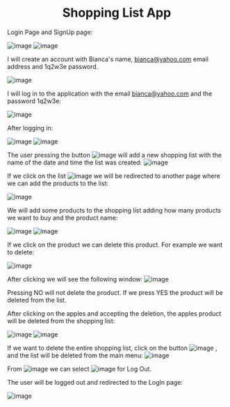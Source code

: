<h1 align="center"> Shopping List App </h1>

Login Page and SignUp page:

![image](https://user-images.githubusercontent.com/58684695/104124962-7df16200-535c-11eb-979e-1111628eb98e.png)
![image](https://user-images.githubusercontent.com/58684695/104124975-995c6d00-535c-11eb-8e17-25de0d6a8d06.png)

I will create an account with Bianca's name, bianca@yahoo.com email address and 1q2w3e password.

![image](https://user-images.githubusercontent.com/58684695/104125010-c6a91b00-535c-11eb-81c9-ac96ed18f270.png)

I will log in to the application with the email bianca@yahoo.com and the password 1q2w3e:

![image](https://user-images.githubusercontent.com/58684695/104125038-e50f1680-535c-11eb-9578-fe37e8005a7d.png)

After logging in: 

![image](https://user-images.githubusercontent.com/58684695/104125052-fce69a80-535c-11eb-8d1e-581e8e5f3a45.png)
![image](https://user-images.githubusercontent.com/58684695/104125138-85fdd180-535d-11eb-9f6a-8baa1d0842d8.png)

The user pressing the button ![image](https://user-images.githubusercontent.com/58684695/104125166-bba2ba80-535d-11eb-829c-2ad33a4db94f.png) will add a new shopping list with the name of the date and time the list was created:
![image](https://user-images.githubusercontent.com/58684695/104125196-ebea5900-535d-11eb-930e-eb1c5fc15447.png)

If we click on the list ![image](https://user-images.githubusercontent.com/58684695/104125210-03c1dd00-535e-11eb-9d66-0fadfa30002a.png) we will be redirected to another page where we can add the products to the list:

![image](https://user-images.githubusercontent.com/58684695/104125234-1b996100-535e-11eb-8be8-d971f09f595d.png)

We will add some products to the shopping list adding how many products we want to buy and the product name:

![image](https://user-images.githubusercontent.com/58684695/104125254-3cfa4d00-535e-11eb-86e2-52e2b4e4af90.png)
![image](https://user-images.githubusercontent.com/58684695/104125257-408dd400-535e-11eb-899c-5531891c8bc0.png)

If we click on the product we can delete this product. For example we want to delete:

![image](https://user-images.githubusercontent.com/58684695/104125275-58655800-535e-11eb-9a56-749d8eef260a.png)

After clicking we will see the following window: ![image](https://user-images.githubusercontent.com/58684695/104125287-73d06300-535e-11eb-87df-c7fa158337ae.png)

Pressing NO will not delete the product. If we press YES the product will be deleted from the list.

After clicking on the apples and accepting the deletion, the apples product will be deleted from the shopping list:

![image](https://user-images.githubusercontent.com/58684695/104125315-99f60300-535e-11eb-9f81-99ba55187ad4.png)
![image](https://user-images.githubusercontent.com/58684695/104125319-9c585d00-535e-11eb-9778-4baeb2f417b8.png)

If we want to delete the entire shopping list, click on the button ![image](https://user-images.githubusercontent.com/58684695/104125328-a9754c00-535e-11eb-9926-6eeefd457ff7.png) , and the list will be deleted from the main menu: ![image](https://user-images.githubusercontent.com/58684695/104125337-b6923b00-535e-11eb-9700-bdf60dd86702.png)

From ![image](https://user-images.githubusercontent.com/58684695/104125348-c7db4780-535e-11eb-99e5-9a3f48794c0a.png) we can select ![image](https://user-images.githubusercontent.com/58684695/104125354-d3c70980-535e-11eb-9542-6d9e7a7c31b3.png) for Log Out.

The user will be logged out and redirected to the LogIn page:

![image](https://user-images.githubusercontent.com/58684695/104125362-e80b0680-535e-11eb-9e8b-1435c77f402a.png)


 

